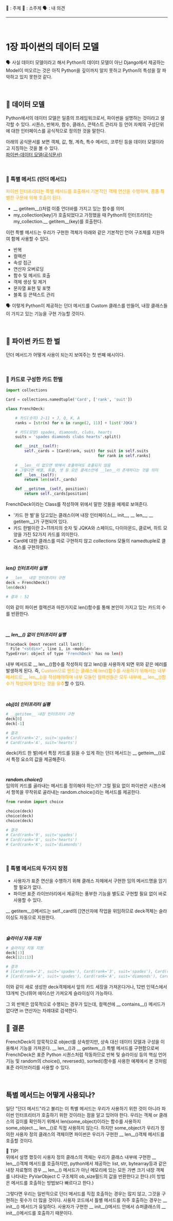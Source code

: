 <span>🔖 : 주제  📌 : 소주제  🗣 : 내 의견<span>

------------------------------------------------
<br>

# 1장 파이썬의 데이터 모델
🗣 사실 데이터 모델이라고 해서 Python의 데이터 모델이 아닌 Django에서 제공하는 Model이 떠오르는 것은 아직 Python을 깊이까지 알지 못하고 Python의 특성을 잘 파악하고 있지 못한것 같다. 

<br>

## 🔖 데이터 모델
Python에서의 데이터 모델은 일종의 프레임워크로서, 파이썬을 설명하는 것이라고 샐각할 수 있다. 시퀀스, 반복자, 함수, 클래스, 콘텍스트 관리자 등 언어 자체의 구성단위에 대한 인터페이스를 공식적으로 정의한 것을 말한다.

아래의 공식문서를 보면 객체, 값, 형, 계측, 특수 메서드, 코루틴 등을 데이터 모델이라고 지칭하는 것을 볼 수 있다.<br>
[파이썬-데이터 모델(공식문서)](https://docs.python.org/ko/3/reference/datamodel.html)

<br>

### 📌 특별 메서드 (던더 메서드)
<span style='color:orange;'>파이썬 인터프리터는 특별 메서드를 호출해서 기본적인 객체 연산을 수행하며, 종종 특별한 구문에 의해 호출이 된다.</span> 
- __ getitem__()처럼 이중 언더바를 가지고 있는 함수를 의미
- my_collection[key]가 호출되었다고 가정했을 때 Python의 인터프리터는 my_collection.__ getitem__(key)를 호출한다.

이런 특별 메서드는 우리가 구현한 객체가 아래와 같은 기본적인 언어 구조체를 지원하여 함께 사용할 수 있다.
- 반복
- 컬렉션
- 속성 접근
- 연산자 오버로딩
- 함수 및 메서드 호출
- 객체 생성 및 제거
- 문자열 표현 및 포맷
- 블록 등 콘텍스트 관리

🗣 이렇게 Python이 제공하는 던더 메서드를 Custom 클래스를 만들어, 내장 클래스들이 가지고 있는 기능을 구현 가능할 것이다. 

<br>

## 🔖 파이썬 카드 한 벌
던더 메서드가 어떻게 사용이 되는지 보여주는 첫 번째 예시이다.

<br>

### 📌 카드로 구성한 카드 한벌
```python
import collections

Card = collections.namedtuple('Card', ['rank', 'suit'])

class FrenchDeck:

    # 카드(숫자) 2~11 + J, Q, K, A
    ranks = [str(n) for n in range(2, 11)] + list('JQKA')

    # 카드(모양) spades, diamonds, clubs, hearts
    suits = 'spades diamonds clubs hearts'.split()

    def __init__(self):
        self._cards = [Card(rank, suit) for suit in self.suits
                                        for rank in self.ranks]
    
    # __len__이 없으면 밖에서 호출하여도 호출되지 않음
    # 그렇다면 배열, 튜플, 셋 등 모든 클레스안에 __len__이 존재하다는 것을 의미
    def __len__(self):
        return len(self._cards)

    def __getitem__(self, position):
        return self._cards[position]
```
FrenchDeck이라는 Class를 작성하여 위에서 말한 것들을 예제로 보여준다.
- '카드 한 벌'을 담고있는 클래스이며 내장 인터페이스(__ init__, __ len__, __ getitem__)가 구현되어 있다.
- 카드 한벌이란 2~11까지의 숫자 및 JQKA와 스페이드, 다이아몬드, 클로버, 하트 모양을 가진 52가지 카드를 의미한다.
- Card에 대한 클래스를 따로 구현하지 않고 collections 모듈의 namedtuple로 클래스를 구현하였다.

<br>

***len() 인터프리터 실행***
```python
# __len__ 내장 인터프리터 구현
deck = FrenchDeck()
len(deck)

# 결과 : 52
```
이와 같이 파이썬 컬렉션과 마찬가지로 len()함수를 통해 본인이 가지고 있는 카드의 수를 반환한다.

<br>

***__ len__() 없이 인터프리터 실행***
```bash
Traceback (most recent call last):
  File "<stdin>", line 1, in <module>
TypeError: object of type 'FrenchDeck' has no len()
```
내부 메서드로 __ len__()함수를 작성하지 않고 len()을 사용하게 되면 위와 같은 에러를 발생하게 된다. 즉, <span style='color:orange;'>Custom으로 만드는 클래스에 len()함수를 사용하기 위해서는 내부 메서드로 __ len__()을 작성해야하며 내부 모듈인 컬렉션들은 모두 내부에 __ len__()함수가 작성되어 있다는 것을 유추</span>할 수 있다.

<br>

***obj[0] 인터프리터 실횅***
```python
# __getitem__ 내장 인터프리터 구현
deck[0]
deck[-1]

# 결과 
# Card(rank='2', suit='spades')
# Card(rank='A', suit='hearts')
```
deck(카드 한 벌)에서 특정 카드를 읽을 수 있게 하는 던더 메서드는 __ getteim__()로서 특정 요소의 값을 제공해준다.

<br>

***random.choice()***<br>
임의의 카드를 골라내는 메서드를 정의해야 하는가? 그럴 필요 없이 파이썬은 시퀀스에서 항목을 무작위로 골라내는 random.choice()라는 메서드를 제공한다.

```python
from random import choice

choice(deck)
choice(deck)
choice(deck)

# 결과
# Card(rank='9', suit='spades')
# Card(rank='8', suit='hearts')
# Card(rank='K', suit='diamonds')
```

<br>
    
### 📌 특별 메서드의 두가지 장점
- 사용자가 표준 연산을 수행하기 위해 클래스 자체에서 구현한 임의 메서드명을 암기할 필요가 없다.
- 파이썬 표준 라이브러리에서 제공하는 풍부한 기능을 별도로 구현할 필요 없이 바로 사용할 수 있다.

__ getitem__()메서드는 self._card의 []연산자에 작업을 위임하므로 deck객체는 슬라이싱도 자동으로 지원한다.

<br>

***슬라이싱 자동 지원***
```python
# 슬라이싱 자동 지원
deck[:3]
deck[12::13]

# 결과
# [Card(rank='2', suit='spades'), Card(rank='3', suit='spades'), Card(rank='4', suit='spades')]
# [Card(rank='A', suit='spades'), Card(rank='A', suit='diamonds'), Card(rank='A', suit='clubs'), Card(rank='A', suit='hearts')]
```
이와 같이 새로 생성한 deck객체에서 앞의 카드 세장을 가져온다거나, 12번 인덱스에서 13개씩 건너뛰어 에이스만 가져오게 슬라이싱이 가능하다.

그 외 반복은 암묵적으로 수행되는 경우가 있는데, 컬렉션에 __ contains__() 메서드가 없다면 in 연산자는 차례대로 검색한다.

## 🔖 결론
FrenchDeck이 암묵적으로 object를 상속받지만, 상속 대신 데이터 모델과 구성을 이용해서 기능을 가져온다. __ len__()과 __ getitem__() 특별 메서드를 구현함으로써 FrenchDeck은 표준 Python 시퀀스처럼 작동하므로 반복 및 슬라이싱 등의 핵심 언어 기능 및 random의 choice(), reversed(), sorted()함수를 사용한 예제에서 본 것처럼 표준 라이브러리를 사용할 수 있다.

<br>

## 특별 메서드는 어떻게 사용되나?
일단 "던더 메서드"라고 불리는 이 특별 메서드는 우리가 사용하기 위한 것이 아니라 파이썬 인터프리터가 호출하기 위한 것이라는 점을 알고 있어야 한다. 우리는 객체 or 클래스의 길이를 확인하기 위해서 len(some_object)이라는 함수를 사용하지 some_object.__ len__()로 직접 사용하지 않는다. 하지만 some_object가 우리가 정의한 사용자 정의 클래스의 객체이면 파이썬은 우리가 구현한 __ len__()객체 메서드를 호출할 것이다.

📌 TIP! <br>
위에서 설명 했듯이 사용자 정의 클래스의 객체는 우리가 클래스 내부에 구현한 __ len__()객체 메서드를 호출하지만, python에서 제공하는 list, str, bytearray등과 같은 내장 자료형의 경우 __ len__() 메서드가 아닌 메모리에 있는 모든 가변 크기 내장 객체를 나타내는 PyVarObject C 구조체의 ob_size필드의 값을 반환한다고 한다.(이 방법은 메서드를 호출하는 방법보다 빠르다고 한다.)

그렇다면 우리는 일반적으로 던더 메서드를 직접 호출하는 경우는 많지 않고, 그것을 구현하는 횟수가 더 많을 것이다. 사용자 코드에서 틀별 메서드를 자주 호출하는 경우는 __ init__() 메서드가 유일하다. 사용자가 구현한 __ init__()메서드 안에서 슈퍼클래스의 __ init__()메서드를 호출하기 때문이다.













